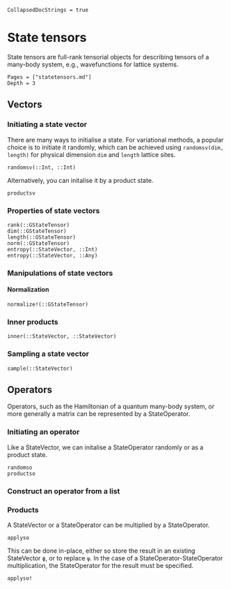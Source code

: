 ```@meta 
CollapsedDocStrings = true
```
# State tensors

State tensors are full-rank tensorial objects for describing tensors of a
many-body system, e.g., wavefunctions for lattice systems.

```@contents
Pages = ["statetensors.md"]
Depth = 3
```

## Vectors
### Initiating a state vector
There are many ways to initialise a state. For variational methods, a popular choice is to initiate it randomly, which can be achieved using `randomsv(dim, length)` for physical dimension `dim` and `length` lattice sites.
```@docs
randomsv(::Int, ::Int)
```

Alternatively, you can initalise it by a product state.
```@docs
productsv
```

### Properties of state vectors

```@docs
rank(::GStateTensor)
dim(::GStateTensor)
length(::GStateTensor)
norm(::GStateTensor)
entropy(::StateVector, ::Int)
entropy(::StateVector, ::Any)
```

### Manipulations of state vectors

#### Normalization
```@docs
normalize!(::GStateTensor)
```

### Inner products
```@docs
inner(::StateVector, ::StateVector)
```

### Sampling a state vector
```@docs
sample(::StateVector)
```

## Operators
Operators, such as the Hamiltonian of a quantum many-body system, or more generally a matrix can be represented by a StateOperator.

### Initiating an operator
Like a StateVector, we can initalise a StateOperator randomly or as a product state.
```@docs
randomso
productso
```

### Construct an operator from a list

### Products
A StateVector or a StateOperator can be multiplied by a StateOperator.
```@docs
applyso
```

This can be done in-place, either so store the result in an existing StateVector `ϕ`, or to replace `ψ`. In the case of a StateOperator-StateOperator multiplication, the StateOperator for the result must be specified.
```@docs
applyso!
```